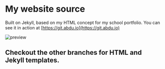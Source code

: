 # My website source
Built on Jekyll, based on my HTML concept for my school portfolio. You can see it in action at [https://git.abdu.io](https://git.abdu.io)

![preview](https://i.imgur.com/DXyTFu9.jpg)

## Checkout the other branches for HTML and Jekyll templates.
